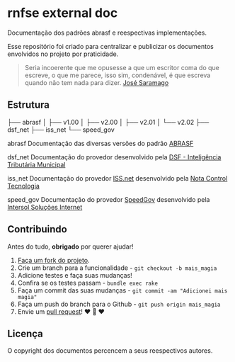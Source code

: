 # rnfse external doc
Documentação dos padrões abrasf e reespectivas implementações.

Esse repositório foi criado para centralizar e publicizar os
documentos envolvidos no projeto por praticidade.

> Seria incoerente que me opusesse a que um escritor coma do que
> escreve, o que me parece, isso sim, condenável, é que escreva quando
> não tem nada para dizer.
> [José Saramago](http://pt.wikipedia.org/wiki/Jos%C3%A9_Saramago)

## Estrutura

  ├── abrasf
  │   ├── v1.00
  │   ├── v2.00
  │   ├── v2.01
  │   └── v2.02
  ├── dsf_net
  ├── iss_net
  └── speed_gov
    
abrasf
  Documentação das diversas versões do padrão
  [ABRASF](http://www.abrasf.org.br)

dsf_net
  Documentação do provedor desenvolvido pela
  [DSF - Inteligência Tributária Municipal](http://www.dsfnet.com.br)

iss_net
  Documentação do provedor [ISS.net](http://www.issnetonline.com.br)
  desenvolvido pela
  [Nota Control Tecnologia](http://www.notacontrol.com.br)

speed_gov
  Documentação do provedor [SpeedGov](http://www.speedgov.com.br) desenvolvido pela
  [Intersol Soluções Internet](http://intersol.com.br)

## Contribuindo

Antes do tudo, **obrigado** por querer ajudar!

1. [Faça um fork do projeto](https://help.github.com/articles/fork-a-repo).
2. Crie um branch para a funcionalidade - `git checkout -b mais_magia`
3. Adicione testes e faça suas mudanças!
4. Confira se os testes passam - `bundle exec rake`
5. Faça um commit das suas mudanças - `git commit -am "Adicionei mais magia"`
6. Faça um push do branch para o Github - `git push origin mais_magia`
7. Envie um [pull request](https://help.github.com/articles/using-pull-requests)! :heart: :sparkling_heart: :heart:

## Licença

O copyright dos documentos percencem a seus reespectivos autores.
